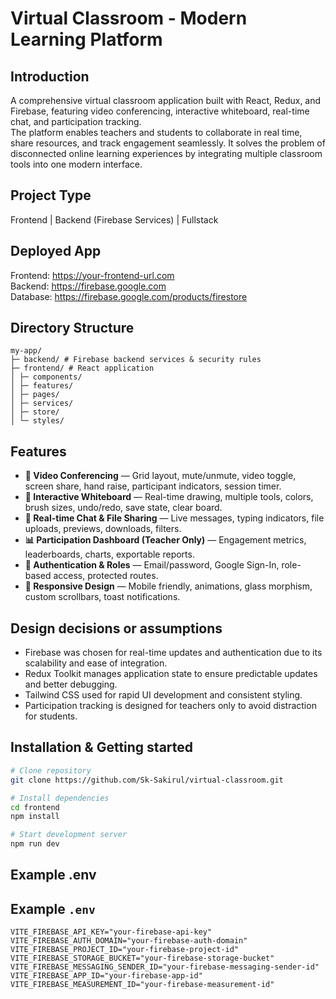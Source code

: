 # Virtual Classroom - Modern Learning Platform

## Introduction
A comprehensive virtual classroom application built with React, Redux, and Firebase, featuring video conferencing, interactive whiteboard, real-time chat, and participation tracking.  
The platform enables teachers and students to collaborate in real time, share resources, and track engagement seamlessly. It solves the problem of disconnected online learning experiences by integrating multiple classroom tools into one modern interface.

## Project Type
Frontend | Backend (Firebase Services) | Fullstack

## Deployed App
Frontend: https://your-frontend-url.com  
Backend: https://firebase.google.com  
Database: https://firebase.google.com/products/firestore

## Directory Structure
```
my-app/
├─ backend/ # Firebase backend services & security rules
├─ frontend/ # React application
│ ├─ components/
│ ├─ features/
│ ├─ pages/
│ ├─ services/
│ ├─ store/
│ └─ styles/
```

## Features
- **🎥 Video Conferencing** — Grid layout, mute/unmute, video toggle, screen share, hand raise, participant indicators, session timer.  
- **🎨 Interactive Whiteboard** — Real-time drawing, multiple tools, colors, brush sizes, undo/redo, save state, clear board.  
- **💬 Real-time Chat & File Sharing** — Live messages, typing indicators, file uploads, previews, downloads, filters.  
- **📊 Participation Dashboard (Teacher Only)** — Engagement metrics, leaderboards, charts, exportable reports.  
- **🔐 Authentication & Roles** — Email/password, Google Sign-In, role-based access, protected routes.  
- **📱 Responsive Design** — Mobile friendly, animations, glass morphism, custom scrollbars, toast notifications.

## Design decisions or assumptions
- Firebase was chosen for real-time updates and authentication due to its scalability and ease of integration.  
- Redux Toolkit manages application state to ensure predictable updates and better debugging.  
- Tailwind CSS used for rapid UI development and consistent styling.  
- Participation tracking is designed for teachers only to avoid distraction for students.  

## Installation & Getting started
```bash
# Clone repository
git clone https://github.com/Sk-Sakirul/virtual-classroom.git

# Install dependencies
cd frontend
npm install

# Start development server
npm run dev
```

## Example .env
## Example `.env`

```env
VITE_FIREBASE_API_KEY="your-firebase-api-key"
VITE_FIREBASE_AUTH_DOMAIN="your-firebase-auth-domain"
VITE_FIREBASE_PROJECT_ID="your-firebase-project-id"
VITE_FIREBASE_STORAGE_BUCKET="your-firebase-storage-bucket"
VITE_FIREBASE_MESSAGING_SENDER_ID="your-firebase-messaging-sender-id"
VITE_FIREBASE_APP_ID="your-firebase-app-id"
VITE_FIREBASE_MEASUREMENT_ID="your-firebase-measurement-id"
